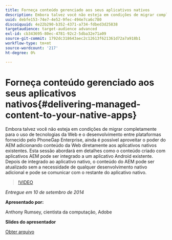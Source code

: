 ```yaml
---
title: Forneça conteúdo gerenciado aos seus aplicativos nativos
description: Embora talvez você não esteja em condições de migrar completamente para o uso de tecnologias da Web e o desenvolvimento entre plataformas fornecido pelo PhoneGap Enterprise, ainda é possível aproveitar o poder do AEM adicionando conteúdo da Web diretamente aos aplicativos nativos existentes. Esta sessão abordará em detalhes como o conteúdo criado com aplicativos AEM pode ser integrado a um aplicativo Android existente. Depois de integrado ao aplicativo nativo, o conteúdo do AEM pode ser atualizado sem a necessidade de qualquer desenvolvimento nativo adicional e pode se comunicar com o restante do aplicativo nativo.
uuid: debfe153-74e7-4e52-9fec-494e7ca6c780
discoiquuid: 4e22b290-b352-4371-a734-fdbed3d25838
targetaudience: target-audience advanced
exl-id: cb343695-80ec-4781-92c2-5dba32e71a09
source-git-commit: 1792dc318643aec2c12613f621361d72a7a918b1
workflow-type: tm+mt
source-wordcount: '217'
ht-degree: 0%

---
```


# Forneça conteúdo gerenciado aos seus aplicativos nativos{#delivering-managed-content-to-your-native-apps}

Embora talvez você não esteja em condições de migrar completamente para o uso de tecnologias da Web e o desenvolvimento entre plataformas fornecido pelo PhoneGap Enterprise, ainda é possível aproveitar o poder do AEM adicionando conteúdo da Web diretamente aos aplicativos nativos existentes. Esta sessão abordará em detalhes como o conteúdo criado com aplicativos AEM pode ser integrado a um aplicativo Android existente. Depois de integrado ao aplicativo nativo, o conteúdo do AEM pode ser atualizado sem a necessidade de qualquer desenvolvimento nativo adicional e pode se comunicar com o restante do aplicativo nativo.

>[!VIDEO](https://video.tv.adobe.com/v/19467/?quality=9)

*Entregue em 10 de setembro de 2014*

**Apresentado por:**

Anthony Rumsey, cientista da computação, Adobe

**Slides do apresentador**

[Obter arquivo](assets/9-10-2014-delivering-managed-content-to-your-native-apps.pdf)
<!--
[Get back to the Overview](https://helpx.adobe.com/experience-manager/kt/eseminars/gems/aem-index.html)
-->
